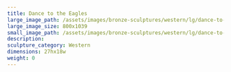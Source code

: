 ```yaml
---
title: Dance to the Eagles
large_image_path: /assets/images/bronze-sculptures/western/lg/dance-to-the-eagles.jpg
large_image_size: 800x1039
small_image_path: /assets/images/bronze-sculptures/western/lg/dance-to-the-eagles.jpg
description:
sculpture_category: Western
dimensions: 27hx18w
weight: 0
---
```



